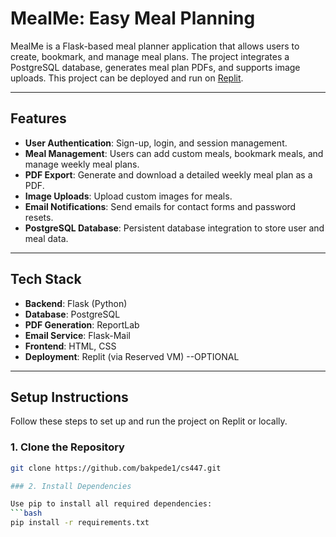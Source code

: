 # MealMe: Easy Meal Planning

MealMe is a Flask-based meal planner application that allows users to create, bookmark, and manage meal plans. The project integrates a PostgreSQL database, generates meal plan PDFs, and supports image uploads. This project can be deployed and run on [Replit](https://replit.com).

---

## Features
- **User Authentication**: Sign-up, login, and session management.
- **Meal Management**: Users can add custom meals, bookmark meals, and manage weekly meal plans.
- **PDF Export**: Generate and download a detailed weekly meal plan as a PDF.
- **Image Uploads**: Upload custom images for meals.
- **Email Notifications**: Send emails for contact forms and password resets.
- **PostgreSQL Database**: Persistent database integration to store user and meal data.

---

## Tech Stack
- **Backend**: Flask (Python)
- **Database**: PostgreSQL
- **PDF Generation**: ReportLab
- **Email Service**: Flask-Mail
- **Frontend**: HTML, CSS
- **Deployment**: Replit (via Reserved VM) --OPTIONAL

---

## Setup Instructions

Follow these steps to set up and run the project on Replit or locally.

### 1. Clone the Repository
```bash
git clone https://github.com/bakpede1/cs447.git

### 2. Install Dependencies

Use pip to install all required dependencies:
```bash
pip install -r requirements.txt
